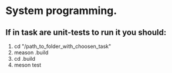 # System programming.


## If in task are unit-tests to run it you should: ##
1. cd "/path_to_folder_with_choosen_task"
2. meason .build 
3. cd .build 
4. meson test
